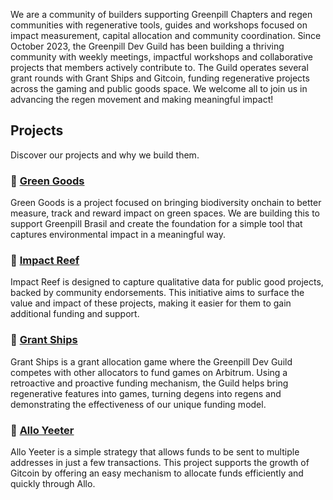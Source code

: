 We are a community of builders supporting Greenpill Chapters and regen communities with regenerative tools, guides and workshops focused on impact measurement, capital allocation and community coordination. Since October 2023, the Greenpill Dev Guild has been building a thriving community with weekly meetings, impactful workshops and collaborative projects that members actively contribute to. The Guild operates several grant rounds with Grant Ships and Gitcoin, funding regenerative projects across the gaming and public goods space. We welcome all to join us in advancing the regen movement and making meaningful impact!

## Projects

Discover our projects and why we build them.

### 🌿 [Green Goods](https://greengoods.app)

Green Goods is a project focused on bringing biodiversity onchain to better measure, track and reward impact on green spaces. We are building this to support Greenpill Brasil and create the foundation for a simple tool that captures environmental impact in a meaningful way.

### 🪸 [Impact Reef](https://impactreef.app)

Impact Reef is designed to capture qualitative data for public good projects, backed by community endorsements. This initiative aims to surface the value and impact of these projects, making it easier for them to gain additional funding and support.

### 🚢 [Grant Ships](https://app.grantships.fun/ship/0x95582289B2cDc12925663bD9121307Dca6F21Cc3)

Grant Ships is a grant allocation game where the Greenpill Dev Guild competes with other allocators to fund games on Arbitrum. Using a retroactive and proactive funding mechanism, the Guild helps bring regenerative features into games, turning degens into regens and demonstrating the effectiveness of our unique funding model.

### 🏹 [Allo Yeeter](https://github.com/greenpill-dev-guild/allo-yeeter)

Allo Yeeter is a simple strategy that allows funds to be sent to multiple addresses in just a few transactions. This project supports the growth of Gitcoin by offering an easy mechanism to allocate funds efficiently and quickly through Allo.
